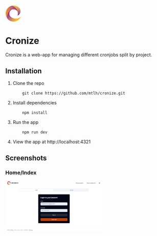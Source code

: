 <img width="10%" src="https://raw.githubusercontent.com/mtlh/cronize/main/public/cronizelogo.png?raw=true">

# Cronize

Cronize is a web-app for managing different cronjobs split by project.

## Installation

1.  Clone the repo

    ```console
        git clone https://github.com/mtlh/cronize.git
    ```

2.  Install dependencies

    ```console
        npm install
    ```

3.  Run the app

    ```console
        npm run dev
    ```

4.  View the app at http://localhost:4321

## Screenshots

### Home/Index
<img width="60%" src="https://raw.githubusercontent.com/mtlh/cronize/main/public/home_screenshot.png?raw=true">